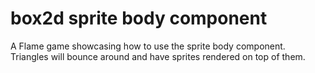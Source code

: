 # box2d sprite body component

A Flame game showcasing how to use the sprite body component.
Triangles will bounce around and have sprites rendered on top of them.
